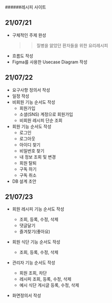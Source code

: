 ######레시피 사이트

## 21/07/21
- 구체적인 주제 완성
	>> 질병을 앓았던 환자들을 위한 요리레시피
- 흐름도 작성
- Figma를 사용한 Usecase Diagram 작성

## 21/07/22
- 요구사항 정의서 작성
- 일정 작성
- 비회원 기능 순서도 작성
	- 회원가입
	- 소셜(SNS) 계정으로 회원가입
	- 비회원 레시피 단순 조회
- 회원 기능 순서도 작성
	- 로그인
	- 로그아웃
	- 아이디 찾기
	- 비밀번호 찾기
	- 내 정보 조회 및 변경
	- 회원 탈퇴
	- 구독 하기
	- 구독 취소
- DB 설계 초안

## 21/07/23
- 회원 레시피 기능 순서도 작성
	- 조회, 등록, 수정, 삭제
	- 댓글달기
	- 즐겨찾기(좋아요)
	
- 회원 식단 기능 순서도 작성
	- 조회, 등록, 수정, 삭제

- 관리자 기능 순서도 작성
	- 회원 조회, 차단
	- 레시피 조회, 등록, 수정, 삭제
	- 예시 식단 게시글 등록, 수정, 삭제
	
- 화면정의서 작성